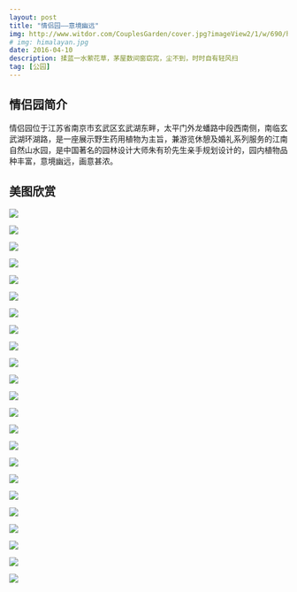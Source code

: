 ```yaml
---
layout: post
title: "情侣园——意境幽远"
img: http://www.witdor.com/CouplesGarden/cover.jpg?imageView2/1/w/690/h/400
# img: himalayan.jpg
date: 2016-04-10
description: 揉蓝一水萦花草，茅屋数间窗窈窕，尘不到，时时自有轻风扫 
tag: [公园]
---
```

## 情侣园简介

情侣园位于江苏省南京市玄武区玄武湖东畔，太平门外龙蟠路中段西南侧，南临玄武湖环湖路，是一座展示野生药用植物为主旨，兼游览休憩及婚礼系列服务的江南自然山水园，是中国著名的园林设计大师朱有玠先生亲手规划设计的，园内植物品种丰富，意境幽远，画意甚浓。

## 美图欣赏
![](http://www.witdor.com/CouplesGarden/20160410_141148.jpg?imageView2/1/w/690/600)

![](http://www.witdor.com/CouplesGarden/20160410_141056.jpg?imageView2/1/w/690/600)

![](http://www.witdor.com/CouplesGarden/20160410_141437.jpg?imageView2/1/w/690/600)

![](http://www.witdor.com/CouplesGarden/20160410_141141.jpg?imageView2/1/w/690/600)

![](http://www.witdor.com/CouplesGarden/20160410_141511.jpg?imageView2/1/w/690/600)

![](http://www.witdor.com/CouplesGarden/20160410_141931.jpg?imageView2/1/w/690/600)

![](http://www.witdor.com/CouplesGarden/20160410_141933.jpg?imageView2/1/w/690/600)

![](http://www.witdor.com/CouplesGarden/20160410_143316.jpg?imageView2/1/w/690/600)

![](http://www.witdor.com/CouplesGarden/20160410_141853.jpg?imageView2/1/w/690/600)

![](http://www.witdor.com/CouplesGarden/20160410_141202.jpg?imageView2/1/w/690/600)

![](http://www.witdor.com/CouplesGarden/20160410_144510.jpg?imageView2/1/w/690/600)

![](http://www.witdor.com/CouplesGarden/20160410_143252.jpg?imageView2/1/w/690/600)

![](http://www.witdor.com/CouplesGarden/20160410_144511.jpg?imageView2/1/w/690/600)

![](http://www.witdor.com/CouplesGarden/20160410_145556.jpg?imageView2/1/w/690/600)

![](http://www.witdor.com/CouplesGarden/20160410_144656.jpg?imageView2/1/w/690/600)

![](http://www.witdor.com/CouplesGarden/20160410_143846.jpg?imageView2/1/w/690/600)

![](http://www.witdor.com/CouplesGarden/20160410_162129.jpg?imageView2/1/w/690/600)

![](http://www.witdor.com/CouplesGarden/20160410_143915.jpg?imageView2/1/w/690/600)

![](http://www.witdor.com/CouplesGarden/20160410_145605.jpg?imageView2/1/w/690/600)

![](http://www.witdor.com/CouplesGarden/20160410_144649.jpg?imageView2/1/w/690/600)

![](http://www.witdor.com/CouplesGarden/20160410_144439.jpg?imageView2/1/w/690/600)

![](http://www.witdor.com/CouplesGarden/20160410_153336.jpg?imageView2/1/w/690/600)

![](http://www.witdor.com/CouplesGarden/20160410_162105.jpg?imageView2/1/w/690/600)
